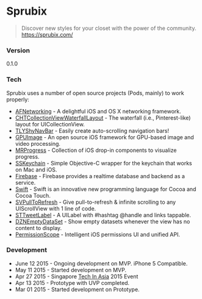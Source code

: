 # Sprubix
> Discover new styles for your closet with the power of the community. https://sprubix.com/

### Version
0.1.0

### Tech

Sprubix uses a number of open source projects (Pods, mainly) to work properly:

* [AFNetworking] - A delightful iOS and OS X networking framework.
* [CHTCollectionViewWaterfallLayout] - The waterfall (i.e., Pinterest-like) layout for UICollectionView.
* [TLYShyNavBar] - Easily create auto-scrolling navigation bars!
* [GPUImage] - An open source iOS framework for GPU-based image and video processing.
* [MRProgress] - Collection of iOS drop-in components to visualize progress.
* [SSKeychain] - Simple Objective-C wrapper for the keychain that works on Mac and iOS.
* [Firebase] - Firebase provides a realtime database and backend as a service.
* [Swift] - Swift is an innovative new programming language for Cocoa and Cocoa Touch.
* [SVPullToRefresh] - Give pull-to-refresh & infinite scrolling to any UIScrollView with 1 line of code.
* [STTweetLabel] - A UILabel with #hashtag @handle and links tappable.
* [DZNEmptyDataSet] - Show empty datasets whenever the view has no content to display.
* [PermissionScope] - Intelligent iOS permissions UI and unified API.

### Development
- June 12 2015 - Ongoing development on MVP. iPhone 5 Compatible.
- May 11 2015 - Started development on MVP.
- Apr 27 2015 - Singapore [Tech In Asia] 2015 Event
- Apr 13 2015 - Prototype with UVP completed.
- Mar 01 2015 - Started development on Prototype.

[Tech In Asia]:http://events.techinasia.com/sg2015/
[AFNetworking]:http://afnetworking.com/
[CHTCollectionViewWaterfallLayout]:https://github.com/chiahsien/CHTCollectionViewWaterfallLayout
[TLYShyNavBar]:https://github.com/telly/TLYShyNavBar
[GPUImage]:https://github.com/BradLarson/GPUImage
[MRProgress]:https://github.com/mrackwitz/MRProgress
[SSKeychain]:https://github.com/soffes/sskeychain
[Firebase]:https://www.firebase.com/
[Swift]:https://developer.apple.com/swift/
[SVPullToRefresh]:https://github.com/samvermette/SVPullToRefresh
[STTweetLabel]:https://github.com/SebastienThiebaud/STTweetLabel
[DZNEmptyDataSet]:https://github.com/dzenbot/DZNEmptyDataSet
[PermissionScope]:https://github.com/nickoneill/PermissionScope

